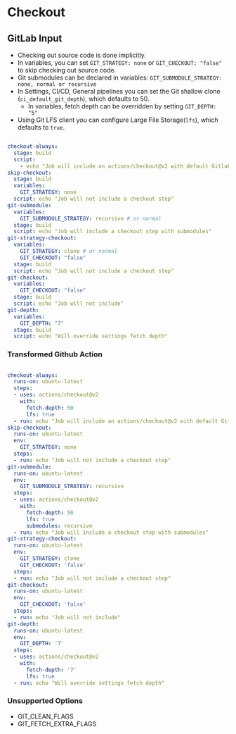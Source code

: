 # Checkout

## GitLab Input

- Checking out source code is done implicitly.
- In variables, you can set `GIT_STRATEGY: none` or `GIT_CHECKOUT: "false"` to skip checking out source code.
- Git submodules can be declared in variables: `GIT_SUBMODULE_STRATEGY: none, normal or recursive`
- In Settings, CI/CD, General pipelines you can set the Git shallow clone (`ci_default_git_depth`), which defaults to 50.
  - In variables, fetch depth can be overridden by setting `GIT_DEPTH: "5"`
- Using Git LFS client you can configure Large File Storage(`lfs`), which defaults to `true`.

```yaml

checkout-always:
  stage: build
  script:
    - echo "Job will include an actions/checkout@v2 with default Gitlab fields"
skip-checkout:
  stage: build
  variables:
    GIT_STRATEGY: none
  script: echo "Job will not include a checkout step"
git-submodule:
  variables:
    GIT_SUBMODULE_STRATEGY: recursive # or normal
  stage: build
  script: echo "Job will include a checkout step with submodules"
git-strategy-checkout:
  variables:
    GIT_STRATEGY: clone # or normal
    GIT_CHECKOUT: "false"
  stage: build
  script: echo "Job will not include a checkout step"
git-checkout:
  variables:
    GIT_CHECKOUT: "false"
  stage: build
  script: echo "Job will not include"
git-depth:
  variables:
    GIT_DEPTH: "7"
  stage: build
  script: echo "Will override settings fetch depth"

```

### Transformed Github Action

```yaml

checkout-always:
  runs-on: ubuntu-latest
  steps:
  - uses: actions/checkout@v2
    with:
      fetch-depth: 50
      lfs: true
  - run: echo "Job will include an actions/checkout@v2 with default Gitlab fields"
skip-checkout:
  runs-on: ubuntu-latest
  env:
    GIT_STRATEGY: none
  steps:
  - run: echo "Job will not include a checkout step"
git-submodule:
  runs-on: ubuntu-latest
  env:
    GIT_SUBMODULE_STRATEGY: recursive
  steps:
  - uses: actions/checkout@v2
    with:
      fetch-depth: 50
      lfs: true
      submodules: recursive
  - run: echo "Job will include a checkout step with submodules"
git-strategy-checkout:
  runs-on: ubuntu-latest
  env:
    GIT_STRATEGY: clone
    GIT_CHECKOUT: 'false'
  steps:
  - run: echo "Job will not include a checkout step"
git-checkout:
  runs-on: ubuntu-latest
  env:
    GIT_CHECKOUT: 'false'
  steps:
  - run: echo "Job will not include"
git-depth:
  runs-on: ubuntu-latest
  env:
    GIT_DEPTH: '7'
  steps:
  - uses: actions/checkout@v2
    with:
      fetch-depth: '7'
      lfs: true
  - run: echo "Will override settings fetch depth"
```

### Unsupported Options

- GIT_CLEAN_FLAGS
- GIT_FETCH_EXTRA_FLAGS
